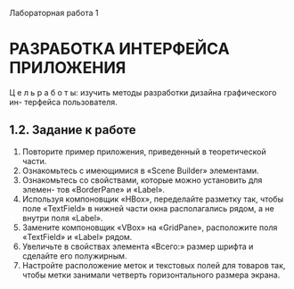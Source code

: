  Лабораторная работа 1
# РАЗРАБОТКА   ИНТЕРФЕЙСА   ПРИЛОЖЕНИЯ


Ц е л ь р а б о т ы: изучить методы разработки дизайна графического ин- терфейса  пользователя.

1.2.	Задание к работе
----------------------------------------------------------

1)	Повторите пример приложения, приведенный в теоретической части.
2)	Ознакомьтесь с имеющимися в «Scene Builder» элементами.
3)	Ознакомьтесь со свойствами, которые можно установить для элемен- тов «BorderPane» и «Label».
4)	Используя  компоновщик  «HBox»,  переделайте  разметку  так,  чтобы
поле «TextField» в нижней части окна располагались рядом, а не внутри поля «Label».
5)	Замените компоновщик «VBox» на «GridPane», расположите поля
«TextField» и «Label» рядом.
6)	Увеличьте в свойствах элемента «Всего:» размер шрифта и сделайте его полужирным.
7)	Настройте расположение меток и текстовых полей для товаров так, чтобы метки занимали четверть горизонтального размера экрана.
